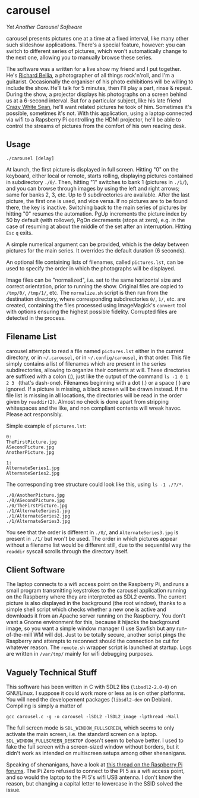 # carousel

_Yet Another Carousel Software_

carousel presents pictures one at a time at a fixed interval, like many other such slideshow applications. There's a special feature, however: you can switch to different series of pictures, which won't automatically change to the next one, allowing you to manually browse these series.

The software was a written for a live show my friend and I put together. He's [Richard Bellia](https://richardbellia.com/), a photographer of all things rock'n'roll, and I'm a guitarist. Occasionally the organiser of his photo exhibitions will be willing to include the show. He'll talk for 5 minutes, then I'll play a part, rinse &amp; repeat. During the show, a projector displays his photographs on a screen behind us at a 6-second interval. But for a particular subject, like his late friend [Crazy White Sean](https://www.crazywhitesean.biz), he'll want related pictures he took of him. Sometimes it's possible, sometimes it's not. With this application, using a laptop connected via wifi to a Rapsberry Pi controlling the HDMI projector, he'll be able to control the streams of pictures from the comfort of his own reading desk.

## Usage

`./carousel [delay]`

At launch, the first picture is displayed in full screen. Hitting "0" on the keyboard, either local or remote, starts rolling, displaying pictures contained in subdirectory `./0/`. Then, hitting "1" switches to bank 1 (pictures in `./1/`), and you can browse through images by using the left and right arrows; same for banks 2, 3, etc. Up to 9 subdirectories are available. After the last picture, the first one is used, and vice versa. If no pictures are to be found there, the key is inactive. Switching back to the main series of pictures by hitting "0" resumes the automation. PgUp increments the picture index by 50 by default (with rollover), PgDn decrements (stops at zero), e.g. in the case of resuming at about the middle of the set after an interruption. Hitting `Esc`&nbsp;`q` exits.

A simple numerical argument can be provided, which is the delay between pictures for the main series. It overrides the default duration (6 seconds).

An optional file containing lists of filenames, called `pictures.lst`, can be used to specify the order in which the photographs will be displayed.

Image files can be "normalized", i.e. set to the same horizontal size and correct orientation, prior to running the show. Original files are copied to `/tmp/0/`, `/tmp/1/`, etc. The `normalize.sh` script is then run from the destination directory, where corresponding subdirectories `0/`, `1/`, etc. are created, containing the files processed using ImageMagick's `convert` tool with options ensuring the highest possible fidelity. Corrupted files are detected in the process.

## Filename List

carousel attempts to read a file named `pictures.lst` either in the current directory, or in `~/.carousel`, or in `~/.config/carousel`, in that order. This file simply contains a list of filenames which are present in the series subdirectories, allowing to organize their contents at will. These directories are suffixed with a colon (:), just like the output of the command `ls -1 0 1 2 3 ` (that's dash-one). Filenames beginning with a dot (.) or a space (&nbsp;) are ignored. If a picture is missing, a black screen will be drawn instead. If the file list is missing in all locations, the directories will be read in the order given by `readdir(2)`. Almost no check is done apart from stripping whitespaces and the like, and non compliant contents will wreak havoc. Please act responsibly.

Simple example of `pictures.lst`:

```
0:
TheFirstPicture.jpg
ASecondPicture.jpg
AnotherPicture.jpg

1:
AlternateSeries1.jpg
AlternateSeries2.jpg
```

The corresponding tree structure could look like this, using `ls -1 ./?/*`. 

```
./0/AnotherPicture.jpg
./0/ASecondPicture.jpg
./0/TheFirstPicture.jpg
./1/AlternateSeries1.jpg
./1/AlternateSeries2.jpg
./1/AlternateSeries3.jpg
```

You see that the order is different in `./0/`, and `AlternateSeries3.jpg` is present in `./1/` but won't be used. The order in which pictures appear without a filename list would be different still, due to the sequential way the `readdir` syscall scrolls through the directory itself.

## Client Software

The laptop connects to a wifi access point on the Raspberry Pi, and runs a small program transmitting keystrokes to the carousel application running on the Raspberry where they are interpreted as SDL2 events. The current picture is also displayed in the background (the root window), thanks to a simple shell script which checks whether a new one is active and downloads it from an Apache server running on the Raspberry. You don't want a Gnome environment for this, because it hijacks the background image, so you want a simple window manager (I use Sawfish but any run-of-the-mill WM will do). Just to be totally secure, another script pings the Raspberry and attempts to reconnect should the connection be cut for whatever reason. The `remote.sh` wrapper script is launched at startup. Logs are written in `/var/tmp/` mainly for wifi debugging purposes.

## Vaguely Technical Stuff

This software has been written in C with SDL2 libs (`libsdl2-2.0-0`) on GNU/Linux. I suppose it could work more or less as is on other platforms. You will need the developement packages (`libsdl2-dev` on Debian). Compiling is simply a matter of

`gcc carousel.c -g -o carousel -lSDL2 -lSDL2_image -lpthread -Wall`

The full screen mode is `SDL_WINDOW_FULLSCREEN`, which seems to only activate the main screen, i.e. the standard screen on a laptop. `SDL_WINDOW_FULLSCREEN_DESKTOP` doesn't seem to behave better. I used to fake the full screen with a screen-sized window without borders, but it didn't work as intended on multiscreen setups among other shenanigans.

Speaking of shenanigans, have a look at [this thread on the Raspberry Pi forums](https://forums.raspberrypi.com/viewtopic.php?p=2266620). The Pi Zero refused to connect to the PI 5 as a wifi access point, and so would the laptop to the Pi 5's wifi USB antenna. I don't know the reason, but changing a capital letter to lowercase in the SSID solved the issue.
